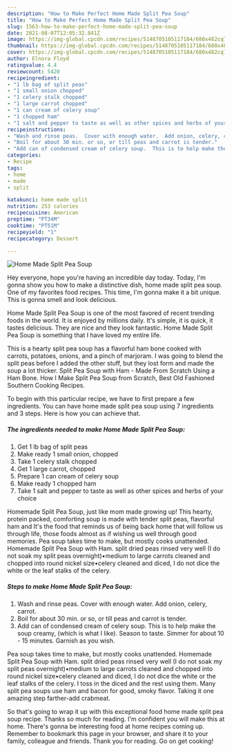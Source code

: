 ```yaml
---
description: "How to Make Perfect Home Made Split Pea Soup"
title: "How to Make Perfect Home Made Split Pea Soup"
slug: 1563-how-to-make-perfect-home-made-split-pea-soup
date: 2021-08-07T12:05:32.841Z
image: https://img-global.cpcdn.com/recipes/5148705105117184/680x482cq70/home-made-split-pea-soup-recipe-main-photo.jpg
thumbnail: https://img-global.cpcdn.com/recipes/5148705105117184/680x482cq70/home-made-split-pea-soup-recipe-main-photo.jpg
cover: https://img-global.cpcdn.com/recipes/5148705105117184/680x482cq70/home-made-split-pea-soup-recipe-main-photo.jpg
author: Elnora Floyd
ratingvalue: 4.4
reviewcount: 5420
recipeingredient:
- "1 lb bag of split peas"
- "1 small onion chopped"
- "1 celery stalk chopped"
- "1 large carrot chopped"
- "1 can cream of celery soup"
- "1 chopped ham"
- "1 salt and pepper to taste as well as other spices and herbs of your choice"
recipeinstructions:
- "Wash and rinse peas.  Cover with enough water.  Add onion, celery, carrot."
- "Boil for about 30 min. or so, or till peas and carrot is tender."
- "Add can of condensed cream of celery soup.  This is to help make the soup creamy, (which is what I like).  Season to taste.  Simmer for about 10 - 15 minutes.  Garnish as you wish."
categories:
- Recipe
tags:
- home
- made
- split

katakunci: home made split 
nutrition: 253 calories
recipecuisine: American
preptime: "PT34M"
cooktime: "PT51M"
recipeyield: "1"
recipecategory: Dessert

---
```



![Home Made Split Pea Soup](https://img-global.cpcdn.com/recipes/5148705105117184/680x482cq70/home-made-split-pea-soup-recipe-main-photo.jpg)

Hey everyone, hope you're having an incredible day today. Today, I'm gonna show you how to make a distinctive dish, home made split pea soup. One of my favorites food recipes. This time, I'm gonna make it a bit unique. This is gonna smell and look delicious.

Home Made Split Pea Soup is one of the most favored of recent trending foods in the world. It is enjoyed by millions daily. It's simple, it is quick, it tastes delicious. They are nice and they look fantastic. Home Made Split Pea Soup is something that I have loved my entire life.

This is a hearty split pea soup has a flavorful ham bone cooked with carrots, potatoes, onions, and a pinch of marjoram. I was going to blend the split peas before I added the other stuff, but they lost form and made the soup a lot thicker. Split Pea Soup with Ham - Made From Scratch Using a Ham Bone. How I Make Split Pea Soup from Scratch, Best Old Fashioned Southern Cooking Recipes.


To begin with this particular recipe, we have to first prepare a few ingredients. You can have home made split pea soup using 7 ingredients and 3 steps. Here is how you can achieve that.

<!--inarticleads1-->

##### The ingredients needed to make Home Made Split Pea Soup:

1. Get 1 lb bag of split peas
1. Make ready 1 small onion, chopped
1. Take 1 celery stalk chopped
1. Get 1 large carrot, chopped
1. Prepare 1 can cream of celery soup
1. Make ready 1 chopped ham
1. Take 1 salt and pepper to taste as well as other spices and herbs of your choice


Homemade Split Pea Soup, just like mom made growing up! This hearty, protein packed, comforting soup is made with tender split peas, flavorful ham and It&#39;s the food that reminds us of being back home that will follow us through life, those foods almost as if wishing us well through good memories. Pea soup takes time to make, but mostly cooks unattended. Homemade Split Pea Soup with Ham. split dried peas rinsed very well (I do not soak my split peas overnight)•medium to large carrots cleaned and chopped into round nickel size•celery cleaned and diced, I do not dice the white or the leaf stalks of the celery. 

<!--inarticleads2-->

##### Steps to make Home Made Split Pea Soup:

1. Wash and rinse peas.  Cover with enough water.  Add onion, celery, carrot.
1. Boil for about 30 min. or so, or till peas and carrot is tender.
1. Add can of condensed cream of celery soup.  This is to help make the soup creamy, (which is what I like).  Season to taste.  Simmer for about 10 - 15 minutes.  Garnish as you wish.


Pea soup takes time to make, but mostly cooks unattended. Homemade Split Pea Soup with Ham. split dried peas rinsed very well (I do not soak my split peas overnight)•medium to large carrots cleaned and chopped into round nickel size•celery cleaned and diced, I do not dice the white or the leaf stalks of the celery. I toss in the diced and the rest using them. Many split pea soups use ham and bacon for good, smoky flavor. Taking it one amazing step farther-add crabmeat. 

So that's going to wrap it up with this exceptional food home made split pea soup recipe. Thanks so much for reading. I'm confident you will make this at home. There's gonna be interesting food at home recipes coming up. Remember to bookmark this page in your browser, and share it to your family, colleague and friends. Thank you for reading. Go on get cooking!
